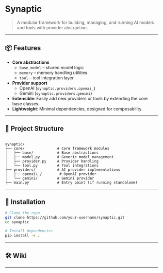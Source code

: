 # Synaptic

> A modular framework for building, managing, and running AI models and tools
> with provider abstraction.

---

## 📦 Features

- **Core abstractions**
  - `base_model` – shared model logic
  - `memory` – memory handling utilities
  - `tool` – tool integration layer
- **Provider support**
  - OpenAI (`synaptic.providers.openai_`)
  - Gemini (`synaptic.providers.gemini`)
- **Extensible**: Easily add new providers or tools by extending the core base classes.
- **Lightweight**: Minimal dependencies, designed for composability.

---

## 📂 Project Structure

```

synaptic/
├── core/               # Core framework modules
│   ├── base/           # Base abstractions
│   ├── model.py        # Generic model management
│   ├── provider.py     # Provider handling
│   └── tool.py         # Tool integrations
├── providers/          # AI provider implementations
│   ├── openai\_/        # OpenAI provider
│   └── gemini/         # Gemini provider
├── main.py             # Entry point (if running standalone)

```

---

## 🚀 Installation

```bash
# Clone the repo
git clone https://github.com/your-username/synaptic.git
cd synaptic

# Install dependencies
pip install -e .
```

---

## 🛠 Wiki

---
